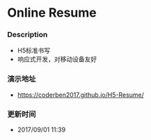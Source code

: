 # Online Resume

### Description
- H5标准书写
- 响应式开发，对移动设备友好

### 演示地址
- https://coderben2017.github.io/H5-Resume/

### 更新时间
- 2017/09/01  11:39
